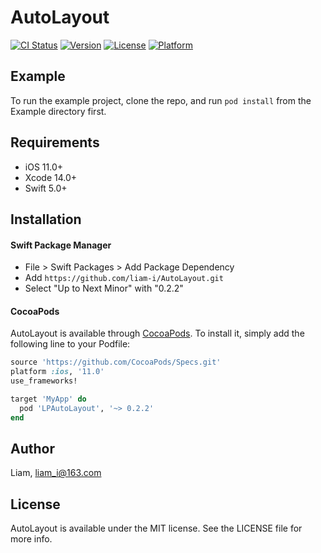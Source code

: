 # AutoLayout

[![CI Status](https://img.shields.io/travis/Liam/AutoLayout.svg?style=flat)](https://travis-ci.org/Liam/AutoLayout)
[![Version](https://img.shields.io/cocoapods/v/AutoLayout.svg?style=flat)](https://cocoapods.org/pods/AutoLayout)
[![License](https://img.shields.io/cocoapods/l/AutoLayout.svg?style=flat)](https://cocoapods.org/pods/AutoLayout)
[![Platform](https://img.shields.io/cocoapods/p/AutoLayout.svg?style=flat)](https://cocoapods.org/pods/AutoLayout)

## Example

To run the example project, clone the repo, and run `pod install` from the Example directory first.

## Requirements

* iOS 11.0+ 
* Xcode 14.0+
* Swift 5.0+

## Installation

#### Swift Package Manager

- File > Swift Packages > Add Package Dependency
- Add `https://github.com/liam-i/AutoLayout.git`
- Select "Up to Next Minor" with "0.2.2"

#### CocoaPods

AutoLayout is available through [CocoaPods](https://cocoapods.org). To install it, simply add the following line to your Podfile:

```ruby
source 'https://github.com/CocoaPods/Specs.git'
platform :ios, '11.0'
use_frameworks!

target 'MyApp' do
  pod 'LPAutoLayout', '~> 0.2.2'
end
```

## Author

Liam, liam_i@163.com

## License

AutoLayout is available under the MIT license. See the LICENSE file for more info.
